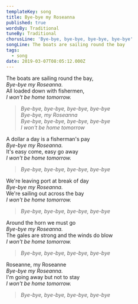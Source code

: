 ```yaml
---
templateKey: song
title: Bye-bye my Roseanna
published: true
wordsBy: Traditional
tuneBy: Traditional
chorusLine: 'Bye-bye, bye-bye, bye-bye, bye-bye'
songLine: The boats are sailing round the bay
tags:
  - song
date: 2019-03-07T08:05:12.000Z
---
```

The boats are sailing round the bay,\
_Bye-bye my Roseanna._\
All loaded down with fishermen,\
_I won't be home tomorrow._

> _Bye-bye, bye-bye, bye-bye, bye-bye_\
> _Bye-bye, my Roseanna_\
> _Bye-bye, bye-bye, bye-bye, bye-bye_\
> _I won't be home tomorrow_

A dollar a day is a fisherman's pay\
_Bye-bye my Roseanna._\
It's easy come, easy go away\
_I won't be home tomorrow._

> _Bye-bye, bye-bye, bye-bye, bye-bye_

We're leaving port at break of day\
_Bye-bye my Roseanna._\
We're sailing out across the bay\
_I won't be home tomorrow._

> _Bye-bye, bye-bye, bye-bye, bye-bye_

Around the horn we must go\
_Bye-bye my Roseanna._\
The gales are strong and the winds do blow\
_I won't be home tomorrow._

> _Bye-bye, bye-bye, bye-bye, bye-bye_

Roseanne, my Roseanne\
_Bye-bye my Roseanna._\
I'm going away but not to stay\
_I won't be home tomorrow._

> _Bye-bye, bye-bye, bye-bye, bye-bye_